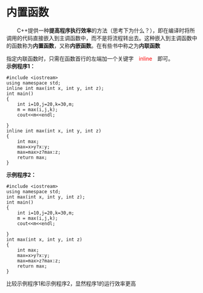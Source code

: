 # 内置函数
&emsp;&emsp;C++提供一种**提高程序执行效率**的方法（思考下为什么？），即在编译时将所调用的代码直接嵌入到主调函数中，而不是将流程转出去。这种嵌入到主调函数中的函数称为**内置函数**，又称**内嵌函数**。在有些书中称之为**内联函数**

指定内联函数时，只需在函数首行的左端加一个关键字<font color=red>&emsp;inline&emsp;</font>即可。   
**示例程序1：**
```
#include <iostream>
using namespace std;
inline int max(int x, int y, int z);
int main()
{
	int i=10,j=20,k=30,m;
	m = max(i,j,k);
	cout<<m<<endl;

}
inline int max(int x, int y, int z)
{
	int max;
	max=x>y?x:y;
	max=max>z?max:z;
	return max;
}

```
**示例程序2：**
```
#include <iostream>
using namespace std;
int max(int x, int y, int z);
int main()
{
	int i=10,j=20,k=30,m;
	m = max(i,j,k);
	cout<<m<<endl;

}
int max(int x, int y, int z)
{
	int max;
	max=x>y?x:y;
	max=max>z?max:z;
	return max;
}

```
比较示例程序1和示例程序2，显然程序1的运行效率更高


